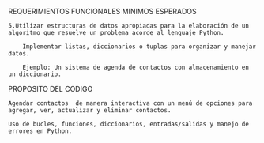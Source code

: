 REQUERIMIENTOS FUNCIONALES MINIMOS ESPERADOS

    5.Utilizar estructuras de datos apropiadas para la elaboración de un algoritmo que resuelve un problema acorde al lenguaje Python.

        Implementar listas, diccionarios o tuplas para organizar y manejar datos.

        Ejemplo: Un sistema de agenda de contactos con almacenamiento en un diccionario.

PROPOSITO DEL CODIGO

    Agendar contactos  de manera interactiva con un menú de opciones para agregar, ver, actualizar y eliminar contactos. 

    Uso de bucles, funciones, diccionarios, entradas/salidas y manejo de errores en Python.
    